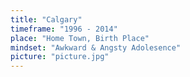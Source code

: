 ```yaml
---
title: "Calgary"
timeframe: "1996 - 2014"
place: "Home Town, Birth Place"
mindset: "Awkward & Angsty Adolesence"
picture: "picture.jpg"
---
```

